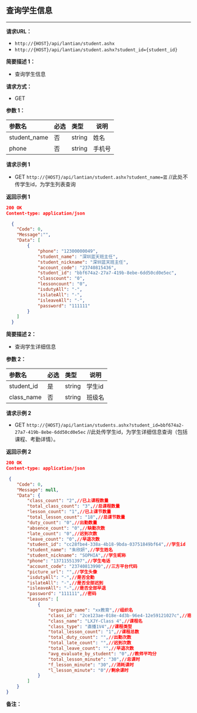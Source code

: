 ## 查询学生信息
--------------------

**请求URL：** 
- `http://{HOST}/api/lantian/student.ashx`
- `http://{HOST}/api/lantian/student.ashx?student_id={student_id}`

**简要描述 1：** 

- 查询学生信息
  
**请求方式：**
- GET

**参数 1：** 

|参数名|必选|类型|说明|
|:----    |:---|:----- |-----   |
|student_name    |否  |string |姓名|
|phone    |否  |string |手机号   |

**请求示例 1**

- GET `http://{HOST}/api/lantian/student.ashx?student_name=蓝` //此处不传学生id，为学生列表查询

**返回示例 1**

``` json
200 OK
Content-type: application/json

  {
    "Code": 0,
    "Message":"",
    "Data": [
        {
            "phone": "12300000049",
            "student_name": "深圳蓝天班主任",
            "student_nickname": "深圳蓝天班主任",
            "account_code": "23740815436",
            "student_id": "bbf674a2-27a7-419b-8ebe-6dd50cd0e5ec",
            "classcount": "0",
            "lessoncount": "0",
            "isdutyAll": "-",
            "islateAll": "-",
            "isleaveAll": "-",
            "password": "111111"
        }
    ]
  }
```
**简要描述 2：** 

- 查询学生详细信息

**参数 2：** 

|参数名|必选|类型|说明|
|:----    |:---|:----- |-----   |
|student_id    |是  |string |学生id   |
|class_name    |否  |string |班级名   |

**请求示例 2**

- GET `http://{HOST}/api/lantian/students.ashx?student_id=bbf674a2-27a7-419b-8ebe-6dd50cd0e5ec` //此处传学生id，为学生详细信息查询（包括课程、考勤详情）。

**返回示例 2**

``` json
200 OK
Content-type: application/json

 {
    "Code": 0,
    "Message": null,
    "Data": {
        "class_count": "2",//已上课程数量
        "total_class_count": "3",//总课程数量
        "lesson_count": "1",//已上课节数量
        "total_lesson_count": "18",//总课节数量
        "duty_count": "0",//出勤数量
        "absence_count": "0",//缺勤次数
        "late_count": "0",//迟到次数
        "leave_count": "0",//早退次数
        "student_id": "cc28fbe4-338a-4b18-9bda-03751849bf64",//学生id
        "student_name": "朱欣妍",//学生姓名
        "student_nickname": "SOPHIA",//学生昵称
        "phone": "13711551397",//学生电话
        "account_code": "23740813990",//三方平台代码
        "picture_url": "",//学生头像
        "isdutyAll": "-",//是否全勤
        "islateAll": "-",//是否全部迟到
        "isleaveAll": "-",//是否全部早退
        "password": "111111",//密码
        "Lessons": [
            {
                "organize_name": "xx教育",//组织名
                "class_id": "2ce123ae-018e-4d3b-96e4-12e59121027c",//班级id
                "class_name": "LXJY-Class 4",//课程名
                "class_type": "直播1V4",//课程类型
                "total_lesson_count": "1",//课程总数
                "total_duty_count": "",//出勤次数
                "total_late_count": "",//迟到次数
                "total_leave_count": "",//早退次数
                "avg_evaluate_by_student": "0",//教师平均分
                "total_lesson_minute": "30",//总课时
                "f_lesson_minute": "30",//消耗课时
                "l_lesson_minute": "0"//剩余课时
            }
        ]
    }
}
```
**备注：** 
